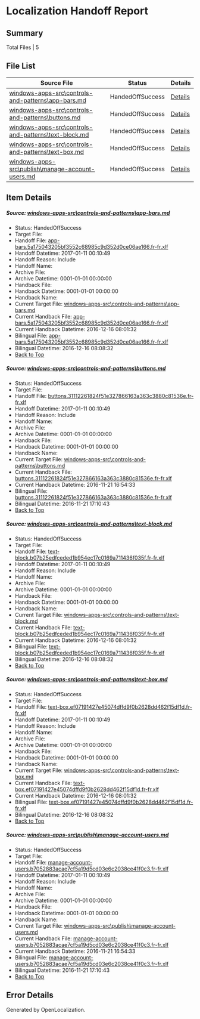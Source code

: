 # <a name='report-top'></a> Localization Handoff Report

## Summary
 Total Files | 5

## File List
 Source File | Status | Details 
 ----------- | ------ | ------- 
 [windows-apps-src\controls-and-patterns\app-bars.md](https://cpubwin.visualstudio.com/windows-uwp/_git/windows-uwp/commit/1845fae96db65e32adac7f954de3f88f56ca81bf?path=windows-apps-src%2Fcontrols-and-patterns%2Fapp-bars.md&_a=contents) | HandedOffSuccess | [Details](#01869ea568ec128a6a7f9b87523b089c0a300fe51691)
 [windows-apps-src\controls-and-patterns\buttons.md](https://cpubwin.visualstudio.com/windows-uwp/_git/windows-uwp/commit/1845fae96db65e32adac7f954de3f88f56ca81bf?path=windows-apps-src%2Fcontrols-and-patterns%2Fbuttons.md&_a=contents) | HandedOffSuccess | [Details](#4f1c3291b1dd32176dec4dc11ab903853043dc511693)
 [windows-apps-src\controls-and-patterns\text-block.md](https://cpubwin.visualstudio.com/windows-uwp/_git/windows-uwp/commit/1845fae96db65e32adac7f954de3f88f56ca81bf?path=windows-apps-src%2Fcontrols-and-patterns%2Ftext-block.md&_a=contents) | HandedOffSuccess | [Details](#ec4c0e93a278bd5f3aa2b7be5ed6b80fc12181323206)
 [windows-apps-src\controls-and-patterns\text-box.md](https://cpubwin.visualstudio.com/windows-uwp/_git/windows-uwp/commit/1845fae96db65e32adac7f954de3f88f56ca81bf?path=windows-apps-src%2Fcontrols-and-patterns%2Ftext-box.md&_a=contents) | HandedOffSuccess | [Details](#9ce268494e4cf7367e22254aa6d20d4b2a24f22a3207)
 [windows-apps-src\publish\manage-account-users.md](https://cpubwin.visualstudio.com/windows-uwp/_git/windows-uwp/commit/26c6d718156661176798e6a30c83b69994191382?path=windows-apps-src%2Fpublish%2Fmanage-account-users.md&_a=contents) | HandedOffSuccess | [Details](#b941d7640483d25c2d87bac32b9ba5e3dfecc7e25759)

## Item Details
##### <a name='01869ea568ec128a6a7f9b87523b089c0a300fe51691'></a> Source: [windows-apps-src\controls-and-patterns\app-bars.md](https://cpubwin.visualstudio.com/windows-uwp/_git/windows-uwp/commit/1845fae96db65e32adac7f954de3f88f56ca81bf?path=windows-apps-src%2Fcontrols-and-patterns%2Fapp-bars.md&_a=contents)
* Status: HandedOffSuccess
* Target File: 
* Handoff File: [app-bars.5a175043205bf3552c68985c9d352d0ce06ae166.fr-fr.xlf](https://cpubwin.visualstudio.com/windows-uwp/_git/WDCLib.handoff/commit/b1bfae6efe11a079c1815a203167bb1c74b938f0?path=ol-handoff%2Fcpubwin%2Fwindows-uwp.fr-fr%2Fmaster%2Fapp-bars.5a175043205bf3552c68985c9d352d0ce06ae166.fr-fr.xlf&_a=contents)
* Handoff Datetime: 2017-01-11 00:10:49
* Handoff Reason: Include
* Handoff Name: 
* Archive File: 
* Archive Datetime: 0001-01-01 00:00:00
* Handback File: 
* Handback Datetime: 0001-01-01 00:00:00
* Handback Name: 
* Current Target File: [windows-apps-src\controls-and-patterns\app-bars.md](https://cpubwin.visualstudio.com/windows-uwp/_git/windows-uwp.fr-fr/commit/8f466c2a9ccb8acbd469ac9950f212e3ec68816a?path=windows-apps-src%2Fcontrols-and-patterns%2Fapp-bars.md&_a=contents)
* Current Handback File: [app-bars.5a175043205bf3552c68985c9d352d0ce06ae166.fr-fr.xlf](https://cpubwin.visualstudio.com/windows-uwp/_git/WDCLib.handback/commit/7e524976c8a04eca2be70b1fea18f9f030570cd8?path=ol-handback%2Fcpubwin%2Fwindows-uwp.fr-fr%2Fmaster%2Fapp-bars.5a175043205bf3552c68985c9d352d0ce06ae166.fr-fr.xlf&_a=contents)
* Current Handback Datetime: 2016-12-16 08:01:32
* Bilingual File: [app-bars.5a175043205bf3552c68985c9d352d0ce06ae166.fr-fr.xlf](https://cpubwin.visualstudio.com/windows-uwp/_git/WDCLib.handback/commit/7e524976c8a04eca2be70b1fea18f9f030570cd8?path=ol-handback%2Fcpubwin%2Fwindows-uwp.fr-fr%2Fmaster%2Fapp-bars.5a175043205bf3552c68985c9d352d0ce06ae166.fr-fr.xlf&_a=contents)
* Bilingual Datetime: 2016-12-16 08:08:32
* [Back to Top](#report-top)

##### <a name='4f1c3291b1dd32176dec4dc11ab903853043dc511693'></a> Source: [windows-apps-src\controls-and-patterns\buttons.md](https://cpubwin.visualstudio.com/windows-uwp/_git/windows-uwp/commit/1845fae96db65e32adac7f954de3f88f56ca81bf?path=windows-apps-src%2Fcontrols-and-patterns%2Fbuttons.md&_a=contents)
* Status: HandedOffSuccess
* Target File: 
* Handoff File: [buttons.31112261824f51e327866163a363c3880c81536e.fr-fr.xlf](https://cpubwin.visualstudio.com/windows-uwp/_git/WDCLib.handoff/commit/b1bfae6efe11a079c1815a203167bb1c74b938f0?path=ol-handoff%2Fcpubwin%2Fwindows-uwp.fr-fr%2Fmaster%2Fbuttons.31112261824f51e327866163a363c3880c81536e.fr-fr.xlf&_a=contents)
* Handoff Datetime: 2017-01-11 00:10:49
* Handoff Reason: Include
* Handoff Name: 
* Archive File: 
* Archive Datetime: 0001-01-01 00:00:00
* Handback File: 
* Handback Datetime: 0001-01-01 00:00:00
* Handback Name: 
* Current Target File: [windows-apps-src\controls-and-patterns\buttons.md](https://cpubwin.visualstudio.com/windows-uwp/_git/windows-uwp.fr-fr/commit/b499722b387bb5bf9961078746547751e280aace?path=windows-apps-src%2Fcontrols-and-patterns%2Fbuttons.md&_a=contents)
* Current Handback File: [buttons.31112261824f51e327866163a363c3880c81536e.fr-fr.xlf](https://cpubwin.visualstudio.com/windows-uwp/_git/WDCLib.handback/commit/a2b58f321961fe8e5a80c86cd6d53f983c3d6f0e?path=ol-handback%2Fcpubwin%2Fwindows-uwp.fr-fr%2Fmaster%2Fbuttons.31112261824f51e327866163a363c3880c81536e.fr-fr.xlf&_a=contents)
* Current Handback Datetime: 2016-11-21 16:54:33
* Bilingual File: [buttons.31112261824f51e327866163a363c3880c81536e.fr-fr.xlf](https://cpubwin.visualstudio.com/windows-uwp/_git/WDCLib.handback/commit/a2b58f321961fe8e5a80c86cd6d53f983c3d6f0e?path=ol-handback%2Fcpubwin%2Fwindows-uwp.fr-fr%2Fmaster%2Fbuttons.31112261824f51e327866163a363c3880c81536e.fr-fr.xlf&_a=contents)
* Bilingual Datetime: 2016-11-21 17:10:43
* [Back to Top](#report-top)

##### <a name='ec4c0e93a278bd5f3aa2b7be5ed6b80fc12181323206'></a> Source: [windows-apps-src\controls-and-patterns\text-block.md](https://cpubwin.visualstudio.com/windows-uwp/_git/windows-uwp/commit/1845fae96db65e32adac7f954de3f88f56ca81bf?path=windows-apps-src%2Fcontrols-and-patterns%2Ftext-block.md&_a=contents)
* Status: HandedOffSuccess
* Target File: 
* Handoff File: [text-block.b07b25edfceded1b954ec17c0169a711436f035f.fr-fr.xlf](https://cpubwin.visualstudio.com/windows-uwp/_git/WDCLib.handoff/commit/b1bfae6efe11a079c1815a203167bb1c74b938f0?path=ol-handoff%2Fcpubwin%2Fwindows-uwp.fr-fr%2Fmaster%2Ftext-block.b07b25edfceded1b954ec17c0169a711436f035f.fr-fr.xlf&_a=contents)
* Handoff Datetime: 2017-01-11 00:10:49
* Handoff Reason: Include
* Handoff Name: 
* Archive File: 
* Archive Datetime: 0001-01-01 00:00:00
* Handback File: 
* Handback Datetime: 0001-01-01 00:00:00
* Handback Name: 
* Current Target File: [windows-apps-src\controls-and-patterns\text-block.md](https://cpubwin.visualstudio.com/windows-uwp/_git/windows-uwp.fr-fr/commit/8f466c2a9ccb8acbd469ac9950f212e3ec68816a?path=windows-apps-src%2Fcontrols-and-patterns%2Ftext-block.md&_a=contents)
* Current Handback File: [text-block.b07b25edfceded1b954ec17c0169a711436f035f.fr-fr.xlf](https://cpubwin.visualstudio.com/windows-uwp/_git/WDCLib.handback/commit/7e524976c8a04eca2be70b1fea18f9f030570cd8?path=ol-handback%2Fcpubwin%2Fwindows-uwp.fr-fr%2Fmaster%2Ftext-block.b07b25edfceded1b954ec17c0169a711436f035f.fr-fr.xlf&_a=contents)
* Current Handback Datetime: 2016-12-16 08:01:32
* Bilingual File: [text-block.b07b25edfceded1b954ec17c0169a711436f035f.fr-fr.xlf](https://cpubwin.visualstudio.com/windows-uwp/_git/WDCLib.handback/commit/7e524976c8a04eca2be70b1fea18f9f030570cd8?path=ol-handback%2Fcpubwin%2Fwindows-uwp.fr-fr%2Fmaster%2Ftext-block.b07b25edfceded1b954ec17c0169a711436f035f.fr-fr.xlf&_a=contents)
* Bilingual Datetime: 2016-12-16 08:08:32
* [Back to Top](#report-top)

##### <a name='9ce268494e4cf7367e22254aa6d20d4b2a24f22a3207'></a> Source: [windows-apps-src\controls-and-patterns\text-box.md](https://cpubwin.visualstudio.com/windows-uwp/_git/windows-uwp/commit/1845fae96db65e32adac7f954de3f88f56ca81bf?path=windows-apps-src%2Fcontrols-and-patterns%2Ftext-box.md&_a=contents)
* Status: HandedOffSuccess
* Target File: 
* Handoff File: [text-box.ef07191427e45074dffd9f0b2628dd462f15df1d.fr-fr.xlf](https://cpubwin.visualstudio.com/windows-uwp/_git/WDCLib.handoff/commit/b1bfae6efe11a079c1815a203167bb1c74b938f0?path=ol-handoff%2Fcpubwin%2Fwindows-uwp.fr-fr%2Fmaster%2Ftext-box.ef07191427e45074dffd9f0b2628dd462f15df1d.fr-fr.xlf&_a=contents)
* Handoff Datetime: 2017-01-11 00:10:49
* Handoff Reason: Include
* Handoff Name: 
* Archive File: 
* Archive Datetime: 0001-01-01 00:00:00
* Handback File: 
* Handback Datetime: 0001-01-01 00:00:00
* Handback Name: 
* Current Target File: [windows-apps-src\controls-and-patterns\text-box.md](https://cpubwin.visualstudio.com/windows-uwp/_git/windows-uwp.fr-fr/commit/8f466c2a9ccb8acbd469ac9950f212e3ec68816a?path=windows-apps-src%2Fcontrols-and-patterns%2Ftext-box.md&_a=contents)
* Current Handback File: [text-box.ef07191427e45074dffd9f0b2628dd462f15df1d.fr-fr.xlf](https://cpubwin.visualstudio.com/windows-uwp/_git/WDCLib.handback/commit/7e524976c8a04eca2be70b1fea18f9f030570cd8?path=ol-handback%2Fcpubwin%2Fwindows-uwp.fr-fr%2Fmaster%2Ftext-box.ef07191427e45074dffd9f0b2628dd462f15df1d.fr-fr.xlf&_a=contents)
* Current Handback Datetime: 2016-12-16 08:01:32
* Bilingual File: [text-box.ef07191427e45074dffd9f0b2628dd462f15df1d.fr-fr.xlf](https://cpubwin.visualstudio.com/windows-uwp/_git/WDCLib.handback/commit/7e524976c8a04eca2be70b1fea18f9f030570cd8?path=ol-handback%2Fcpubwin%2Fwindows-uwp.fr-fr%2Fmaster%2Ftext-box.ef07191427e45074dffd9f0b2628dd462f15df1d.fr-fr.xlf&_a=contents)
* Bilingual Datetime: 2016-12-16 08:08:32
* [Back to Top](#report-top)

##### <a name='b941d7640483d25c2d87bac32b9ba5e3dfecc7e25759'></a> Source: [windows-apps-src\publish\manage-account-users.md](https://cpubwin.visualstudio.com/windows-uwp/_git/windows-uwp/commit/26c6d718156661176798e6a30c83b69994191382?path=windows-apps-src%2Fpublish%2Fmanage-account-users.md&_a=contents)
* Status: HandedOffSuccess
* Target File: 
* Handoff File: [manage-account-users.b7052883acae7cf5a19d5cd03e6c2038ce41f0c3.fr-fr.xlf](https://cpubwin.visualstudio.com/windows-uwp/_git/WDCLib.handoff/commit/b1bfae6efe11a079c1815a203167bb1c74b938f0?path=ol-handoff%2Fcpubwin%2Fwindows-uwp.fr-fr%2Fmaster%2Fmanage-account-users.b7052883acae7cf5a19d5cd03e6c2038ce41f0c3.fr-fr.xlf&_a=contents)
* Handoff Datetime: 2017-01-11 00:10:49
* Handoff Reason: Include
* Handoff Name: 
* Archive File: 
* Archive Datetime: 0001-01-01 00:00:00
* Handback File: 
* Handback Datetime: 0001-01-01 00:00:00
* Handback Name: 
* Current Target File: [windows-apps-src\publish\manage-account-users.md](https://cpubwin.visualstudio.com/windows-uwp/_git/windows-uwp.fr-fr/commit/b499722b387bb5bf9961078746547751e280aace?path=windows-apps-src%2Fpublish%2Fmanage-account-users.md&_a=contents)
* Current Handback File: [manage-account-users.b7052883acae7cf5a19d5cd03e6c2038ce41f0c3.fr-fr.xlf](https://cpubwin.visualstudio.com/windows-uwp/_git/WDCLib.handback/commit/a2b58f321961fe8e5a80c86cd6d53f983c3d6f0e?path=ol-handback%2Fcpubwin%2Fwindows-uwp.fr-fr%2Fmaster%2Fmanage-account-users.b7052883acae7cf5a19d5cd03e6c2038ce41f0c3.fr-fr.xlf&_a=contents)
* Current Handback Datetime: 2016-11-21 16:54:33
* Bilingual File: [manage-account-users.b7052883acae7cf5a19d5cd03e6c2038ce41f0c3.fr-fr.xlf](https://cpubwin.visualstudio.com/windows-uwp/_git/WDCLib.handback/commit/a2b58f321961fe8e5a80c86cd6d53f983c3d6f0e?path=ol-handback%2Fcpubwin%2Fwindows-uwp.fr-fr%2Fmaster%2Fmanage-account-users.b7052883acae7cf5a19d5cd03e6c2038ce41f0c3.fr-fr.xlf&_a=contents)
* Bilingual Datetime: 2016-11-21 17:10:43
* [Back to Top](#report-top)


## Error Details

Generated by OpenLocalization.
